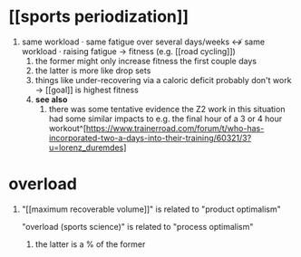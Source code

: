 # [[sports periodization]]
1. same workload · same fatigue over several days/weeks ↮ same workload · raising fatigue → fitness (e.g. [[road cycling]])
	1. the former might only increase fitness the first couple days
	2. the latter is more like drop sets
	3. things like under-recovering via a caloric deficit probably don't work → [[goal]] is highest fitness
	4. **see also**
		1. there was some tentative evidence the Z2 work in this situation had some similar impacts to e.g. the final hour of a 3 or 4 hour workout^[https://www.trainerroad.com/forum/t/who-has-incorporated-two-a-days-into-their-training/60321/3?u=lorenz_duremdes]

# overload
1. "[[maximum recoverable volume]]" is related to "product optimalism"

  
	"overload (sports science)" is related to "process optimalism"
	
	1. the latter is a % of the former